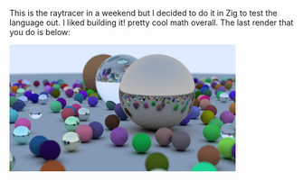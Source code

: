 This is the raytracer in a weekend but I decided to do it in Zig to test the language out.
I liked building it! pretty cool math overall. 
The last render that you do is below:

![./final.png](./final.png)
